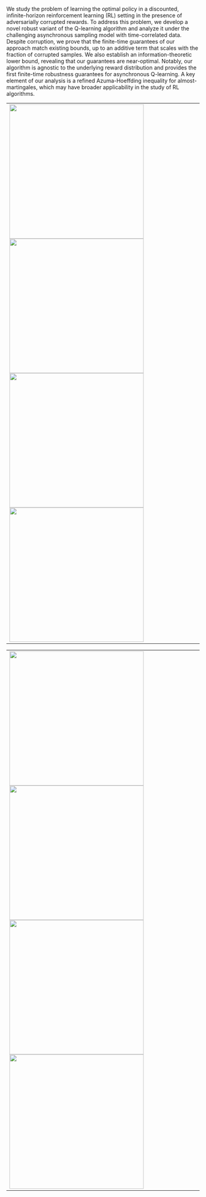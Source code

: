 We study the problem of learning the optimal policy in a discounted, infinite-horizon reinforcement learning (RL) setting in the presence of adversarially corrupted rewards. To address this problem, we develop a novel robust variant of the Q-learning algorithm and analyze it under the challenging asynchronous sampling model with time-correlated data. Despite corruption, we prove that the finite-time guarantees of our approach match existing bounds, up to an additive term that scales with the fraction of corrupted samples. We also establish an information-theoretic lower bound, revealing that our guarantees are near-optimal. Notably, our algorithm is agnostic to the underlying reward distribution and provides the first finite-time robustness guarantees for asynchronous Q-learning. A key element of our analysis is a refined Azuma-Hoeffding inequality for almost-martingales, which may have broader applicability in the study of RL algorithms.
<table>
<tr>
  <td>
    <img src="https://github.com/sreejeetm1729/Robust-Asynchronous-Q-Learning-with-Markovian-Data/blob/main/Figures%20and%20Tables/arxiv_1.png" style="width:350px">
    <img src="https://github.com/sreejeetm1729/Robust-Asynchronous-Q-Learning-with-Markovian-Data/blob/main/Figures%20and%20Tables/arxiv_2.png" style="width:350px">
    <img src="https://github.com/sreejeetm1729/Robust-Asynchronous-Q-Learning-with-Markovian-Data/blob/main/Figures%20and%20Tables/arxiv_8.png" style="width:350px">
    <img src="https://github.com/sreejeetm1729/Robust-Asynchronous-Q-Learning-with-Markovian-Data/blob/main/Figures%20and%20Tables/arxiv_6.png" style="width:350px">
 </td>
</tr>
<table>
<tr>
  <td>
    <img src="https://github.com/sreejeetm1729/Robust-Asynchronous-Q-Learning-with-Markovian-Data/blob/main/Figures%20and%20Tables/arxiv_10.png" style="width:350px">
    <img src="https://github.com/sreejeetm1729/Robust-Asynchronous-Q-Learning-with-Markovian-Data/blob/main/Figures%20and%20Tables/arxiv_3.png" style="width:350px">
    <img src="https://github.com/sreejeetm1729/Robust-Asynchronous-Q-Learning-with-Markovian-Data/blob/main/Figures%20and%20Tables/arxiv_12.png" style="width:350px">
    <img src="https://github.com/sreejeetm1729/Robust-Asynchronous-Q-Learning-with-Markovian-Data/blob/main/Figures%20and%20Tables/arxiv_13.png" style="width:350px">
  </td>
</tr>
